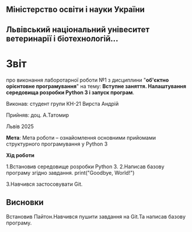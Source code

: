 ## Міністерство освіти і науки України
## Львівський національний унівеситет ветеринарії і біотехнологій...
# Звіт
про виконання лаборотарної роботи №1 з дисциплини "**об'єктно орієнтовне програмування**" на тему: **Вступне заняття. Налаштування середовища розробки Python 3 і запуск програм**.

Виконав: студент групи КН-21 Вирста Андрій

Прийняв: доц. А.Татомир

Львів 2025

**Мета**: Мета роботи – ознайомлення основними прийомами структурного
програмування у Python 3

**Хід роботи**

1.Встановив середовище розробки Python 3.
2.Написав базову програму згідно завдання.
    print("Goodbye, World!")

3.Навчився застосовувати Git.

## Висновки

Встановив Пайтон.Навчився пушити завдання на Git.Та написав базову програму.